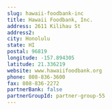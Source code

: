 ```yaml
---
slug: hawaii-foodbank-inc
title: Hawaii Foodbank, Inc.
address: 2611 Kilihau St
address2: 
city: Honolulu
state: HI
postal: 96819
longitude: -157.894305
latitude: 21.336219
website: www.hawaiifoodbank.org
phone: 808-836-3600
fax: 808-836-2272
partnerBank: false
partnerGroupId: partner-group-55
---
```

